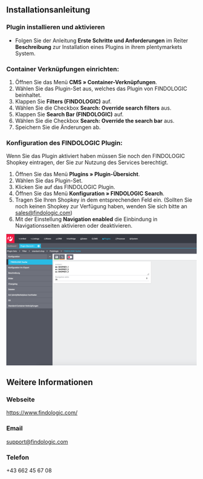 ## Installationsanleitung
 
### Plugin installieren und aktivieren

* Folgen Sie der Anleitung **Erste Schritte und Anforderungen** im Reiter **Beschreibung** zur Installation eines Plugins in ihrem plentymarkets System.

### Container Verknüpfungen einrichten: 

1. Öffnen Sie das Menü **CMS » Container-Verknüpfungen**.
2. Wählen Sie das Plugin-Set aus, welches das Plugin von FINDOLOGIC beinhaltet.
3. Klappen Sie **Filters (FINDOLOGIC)** auf.
4. Wählen Sie die Checkbox **Search: Override search filters** aus.
5. Klappen Sie **Search Bar (FINDOLOGIC)** auf.
6. Wählen Sie die Checkbox **Search: Override the search bar** aus.
7. Speichern Sie die Änderungen ab.
 
### Konfiguration des FINDOLOGIC Plugin:

Wenn Sie das Plugin aktiviert haben müssen Sie noch den FINDOLOGIC Shopkey eintragen, der Sie zur Nutzung des Services berechtigt.

1. Öffnen Sie das Menü **Plugins » Plugin-Übersicht**.
2. Wählen Sie das Plugin-Set.
3. Klicken Sie auf das FINDOLOGIC Plugin.
4. Öffnen Sie das Menü **Konfiguration » FINDOLOGIC Search**.
5. Tragen Sie Ihren Shopkey in dem entsprechenden Feld ein. (Sollten Sie noch keinen Shopkey zur Verfügung haben, wenden Sie sich bitte an [sales@findologic.com](mailto:sales@findologic.com))
6. Mit der Einstellung **Navigation enabled** die Einbindung in Navigationsseiten aktivieren oder deaktivieren.

![shopkey_configuration](https://raw.githubusercontent.com/findologic/plugin-plentymarkets-ceres-api/master/meta/images/shopkey_config_de.png)
 
 
## Weitere Informationen

### Webseite
 
https://www.findologic.com/
 
### Email
 
support@findologic.com
 
### Telefon
 
+43 662 45 67 08
